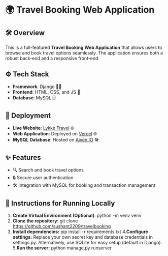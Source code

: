 # 🌍 Travel Booking Web Application

## 🛠 Overview
This is a full-featured **Travel Booking Web Application** that allows users to browse and book travel options seamlessly. The application ensures both a robust back-end and a responsive front-end.

## ⚙️ Tech Stack
- **Framework**: Django 🧑‍💻
- **Frontend**: HTML, CSS, and JS 🎨
- **Database**: MySQL 🗄️

## 🚀 Deployment
- **Live Website**: [Lykke Travel](https://lykketravel.vercel.app/) 🌐
- **Web Application**: Deployed on [Vercel](https://vercel.com/) 🌐
- **MySQL Database**: Hosted on [Aiven IO](https://aiven.io/) 🛠️

## ✨ Features
- 🔍 Search and book travel options
- 🔒 Secure user authentication
- 🛠️ Integration with MySQL for booking and transaction management

## 📝 Instructions for Running Locally

1. **Create Virtual Environment (Optional)**:
   python -m venv venv
2. **Clone the repository:**
  git clone https://github.com/sushant2209/travelbooking
3. **Install dependencies:**
  pip install -r requirements.txt
4.**Configure settings:**
  Replace your own secret key and database credentials in settings.py.
  Alternatively, use SQLite for easy setup (default in Django).
5.**Run the server:**
   python manage.py runserver
